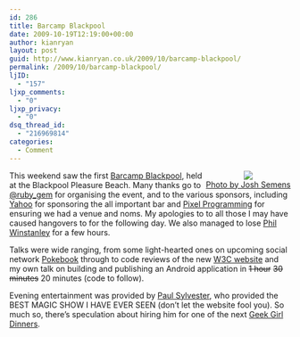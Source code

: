 ```yaml
---
id: 286
title: Barcamp Blackpool
date: 2009-10-19T12:19:00+00:00
author: kianryan
layout: post
guid: http://www.kianryan.co.uk/2009/10/barcamp-blackpool/
permalink: /2009/10/barcamp-blackpool/
ljID:
  - "157"
ljxp_comments:
  - "0"
ljxp_privacy:
  - "0"
dsq_thread_id:
  - "216969814"
categories:
  - Comment
---
```

<div style="float:right;text-align:center;">
  <a href="http://www.flickr.com/photos/joshsemans/4024784429/"><img src="http://farm3.static.flickr.com/2633/4024784429_b2b49dfe1c.jpg"   /><br />Photo by Josh Semens</a>
</div>

This weekend saw the first [Barcamp Blackpool](http://twitter.com/#search?q=bcblackpool), held at the Blackpool Pleasure Beach. Many thanks go to [@ruby_gem](http://twitter.com/ruby_gem) for organising the event, and to the various sponsors, including [Yahoo](http://developer.yahoo.com/) for sponsoring the all important bar and [Pixel Programming](http://www.pixelprogramming.com/) for ensuring we had a venue and noms. My apologies to to all those I may have caused hangovers to for the following day. We also managed to lose [Phil Winstanley](http://twitter.com/#search?q=plip%20%23bcblackpool) for a few hours.

Talks were wide ranging, from some light-hearted ones on upcoming social network [Pokebook](http://www.pokebook.co.uk/) through to code reviews of the new [W3C website](http://www.w3.org/) and my own talk on building and publishing an Android application in <strike>1 hour</strike> <strike>30 minutes</strike> 20 minutes (code to follow).

Evening entertainment was provided by [Paul Sylvester](http://www.paulsylvester.co.uk/), who provided the BEST MAGIC SHOW I HAVE EVER SEEN (don&#8217;t let the website fool you). So much so, there&#8217;s speculation about hiring him for one of the next [Geek Girl Dinners](http://www.manchestergirlgeekdinners.co.uk/).
